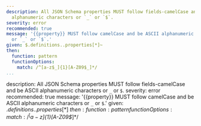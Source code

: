 ---
description: All JSON Schema properties MUST follow fields-camelCase and be ASCII
  alphanumeric characters or `_` or `$`.
severity: error
recommended: true
message: '{{property}} MUST follow camelCase and be ASCII alphanumeric characters
  or `_` or `$`.'
given: $.definitions..properties[*]~
then:
  function: pattern
  functionOptions:
    match: /^[a-z$_]{1}[A-Z09$_]*/
...description: All JSON Schema properties MUST follow fields-camelCase and be ASCII
  alphanumeric characters or `_` or `$`.
severity: error
recommended: true
message: '{{property}} MUST follow camelCase and be ASCII alphanumeric characters
  or `_` or `$`.'
given: $.definitions..properties[*]~
then:
  function: pattern
  functionOptions:
    match: /^[a-z$_]{1}[A-Z09$_]*/